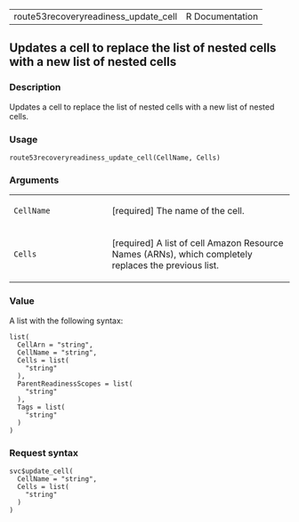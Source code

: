 <table style="width: 100%;">
<tbody>
<tr class="odd">
<td>route53recoveryreadiness_update_cell</td>
<td style="text-align: right;">R Documentation</td>
</tr>
</tbody>
</table>

## Updates a cell to replace the list of nested cells with a new list of nested cells

### Description

Updates a cell to replace the list of nested cells with a new list of
nested cells.

### Usage

    route53recoveryreadiness_update_cell(CellName, Cells)

### Arguments

<table>
<colgroup>
<col style="width: 35%" />
<col style="width: 65%" />
</colgroup>
<tbody>
<tr class="odd">
<td><code
id="route53recoveryreadiness_update_cell_:_CellName">CellName</code></td>
<td><p>[required] The name of the cell.</p></td>
</tr>
<tr class="even">
<td><code
id="route53recoveryreadiness_update_cell_:_Cells">Cells</code></td>
<td><p>[required] A list of cell Amazon Resource Names (ARNs), which
completely replaces the previous list.</p></td>
</tr>
</tbody>
</table>

### Value

A list with the following syntax:

    list(
      CellArn = "string",
      CellName = "string",
      Cells = list(
        "string"
      ),
      ParentReadinessScopes = list(
        "string"
      ),
      Tags = list(
        "string"
      )
    )

### Request syntax

    svc$update_cell(
      CellName = "string",
      Cells = list(
        "string"
      )
    )
